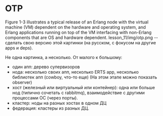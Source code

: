 # OTP

Figure 1-3 illustrates a typical release of an Erlang node with the virtual machine (VM) dependent on the hardware and operating system, 
and Erlang applications running on top of the VM interfacing with non-Erlang components that are OS and hardware dependent.
lesson_11/img/otp.png -- сделать свою версию этой картинки
(на русском, с фокусом на другие apps и deps).

Не одна картинка, а несколько. От малого к большому:
- один апп: дерево супервизоров
- нода: несколько своих апп, несколько ERTS app, несколько библиотек апп (cowboy, что-то еще)
  (На этом этапе можно показать observer)
- хост (железный или виртуальный или контейнер): одна или больше нод (типично сочетать с rabbitmq), взаимодействие с другими процессами ОС (через порты).
- кластер: ноды на разных хостах в одном ДЦ
- федерация: кластеры из разных ДЦ.
